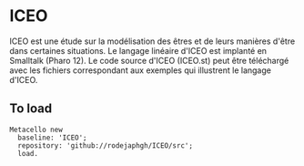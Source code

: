 # ICEO
ICEO est une étude sur la modélisation des êtres et de leurs manières d'être dans certaines situations.
Le langage linéaire d'ICEO est implanté en Smalltalk (Pharo 12).
Le code source d'ICEO (ICEO.st) peut être téléchargé avec les fichiers correspondant aux exemples qui illustrent le langage d'ICEO.


## To load 

```
Metacello new
  baseline: 'ICEO';
  repository: 'github://rodejaphgh/ICEO/src';
  load.
```

